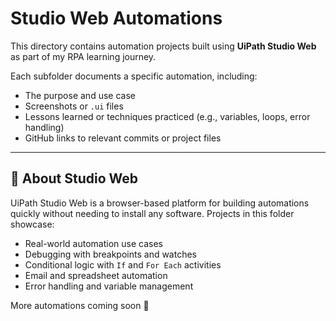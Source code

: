# Studio Web Automations

This directory contains automation projects built using **UiPath Studio Web** as part of my RPA learning journey.

Each subfolder documents a specific automation, including:
- The purpose and use case
- Screenshots or `.ui` files
- Lessons learned or techniques practiced (e.g., variables, loops, error handling)
- GitHub links to relevant commits or project files

---

## 🔎 About Studio Web

UiPath Studio Web is a browser-based platform for building automations quickly without needing to install any software. Projects in this folder showcase:
- Real-world automation use cases
- Debugging with breakpoints and watches
- Conditional logic with `If` and `For Each` activities
- Email and spreadsheet automation
- Error handling and variable management

More automations coming soon 🚀
